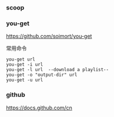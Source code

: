 

### scoop
### you-get
<https://github.com/soimort/you-get>

常用命令
```shell
you-get url
you-get -i url
you-get -l url  --download a playlist--
you-get -o "output-dir" url
you-get -u url
```

### github
<https://docs.github.com/cn>
